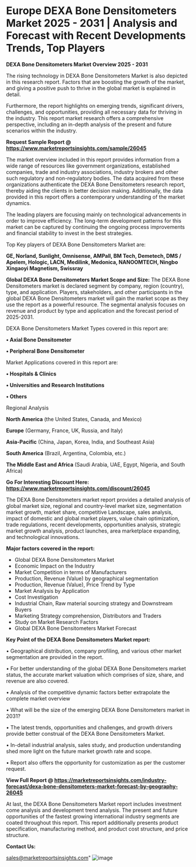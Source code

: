 # Europe DEXA Bone Densitometers Market 2025 - 2031 | Analysis and Forecast with Recent Developments Trends, Top Players

<Strong> DEXA Bone Densitometers Market Overview 2025 - 2031</strong>

The rising technology in DEXA Bone Densitometers Market is also depicted in this research report. Factors that are boosting the growth of the market, and giving a positive push to thrive in the global market is explained in detail.

Furthermore, the report highlights on emerging trends, significant drivers, challenges, and opportunities, providing all necessary data for thriving in the industry. This report market research offers a comprehensive perspective, including an in-depth analysis of the present and future scenarios within the industry.

<strong>Request Sample Report @ <a href=https://www.marketreportsinsights.com/sample/26045>https://www.marketreportsinsights.com/sample/26045</a></strong>

The market overview included in this report provides information from a wide range of resources like government organizations, established companies, trade and industry associations, industry brokers and other such regulatory and non-regulatory bodies. The data acquired from these organizations authenticate the DEXA Bone Densitometers research report, thereby aiding the clients in better decision making. Additionally, the data provided in this report offers a contemporary understanding of the market dynamics.

The leading players are focusing mainly on technological advancements in order to improve efficiency. The long-term development patterns for this market can be captured by continuing the ongoing process improvements and financial stability to invest in the best strategies.

Top Key players of DEXA Bone Densitometers Market are:

<strong>GE, Norland, Sunlight, Omnisense, AMPall, BM Tech, Demetech, DMS / Apelem, Hologic, LACN, Medilink, Medonica, NANOOMTECH, Ningbo Xingaoyi Magnetism, Swissray</strong>

<strong><b>Global DEXA Bone Densitometers Market Scope and Size:</b></strong>
The DEXA Bone Densitometers market is declared segment by company, region (country), type, and application. Players, stakeholders, and other participants in the global DEXA Bone Densitometers market will gain the market scope as they use the report as a powerful resource. The segmental analysis focuses on revenue and product by type and application and the forecast period of 2025-2031.

DEXA Bone Densitometers Market Types covered in this report are:

<strong>• Axial Bone Densitometer

• Peripheral Bone Densitometer</strong>

Market Applications covered in this report are:

<strong>• Hospitals & Clinics

• Universities and Research Institutions

• Others</strong> 

Regional Analysis

<strong>North America</strong> (the United States, Canada, and Mexico)

<strong>Europe</strong> (Germany, France, UK, Russia, and Italy)

<strong>Asia-Pacific</strong> (China, Japan, Korea, India, and Southeast Asia)

<strong>South America</strong> (Brazil, Argentina, Colombia, etc.)

<strong>The Middle East and Africa</strong> (Saudi Arabia, UAE, Egypt, Nigeria, and South Africa)

<strong>Go For Interesting Discount Here: <a href=https://www.marketreportsinsights.com/discount/26045>https://www.marketreportsinsights.com/discount/26045</a></strong>

The DEXA Bone Densitometers market report provides a detailed analysis of global market size, regional and country-level market size, segmentation market growth, market share, competitive Landscape, sales analysis, impact of domestic and global market players, value chain optimization, trade regulations, recent developments, opportunities analysis, strategic market growth analysis, product launches, area marketplace expanding, and technological innovations.

<strong><b>Major factors covered in the report:</b></strong>
<ul>
  <li>Global DEXA Bone Densitometers Market </li>
  <li>Economic Impact on the Industry</li>
  <li>Market Competition in terms of Manufacturers</li>
  <li>Production, Revenue (Value) by geographical segmentation</li>
  <li>Production, Revenue (Value), Price Trend by Type</li>
  <li>Market Analysis by Application</li>
  <li>Cost Investigation</li>
  <li>Industrial Chain, Raw material sourcing strategy and Downstream Buyers</li>
  <li>Marketing Strategy comprehension, Distributors and Traders</li>
  <li>Study on Market Research Factors</li>
  <li>Global DEXA Bone Densitometers Market Forecast</li>
</ul>

<strong><b>Key Point of the DEXA Bone Densitometers Market report:</b></strong>

• Geographical distribution, company profiling, and various other market segmentation are provided in the report.

• For better understanding of the global DEXA Bone Densitometers market status, the accurate market valuation which comprises of size, share, and revenue are also covered.

• Analysis of the competitive dynamic factors better extrapolate the complete market overview

• What will be the size of the emerging DEXA Bone Densitometers market in 2031?

• The latest trends, opportunities and challenges, and growth drivers provide better construal of the DEXA Bone Densitometers Market.

• In-detail industrial analysis, sales study, and production understanding shed more light on the future market growth rate and scope.

• Report also offers the opportunity for customization as per the customer request.

<strong><b>View Full Report @ <a href=https://marketreportsinsights.com/industry-forecast/dexa-bone-densitometers-market-forecast-by-geography-26045>https://marketreportsinsights.com/industry-forecast/dexa-bone-densitometers-market-forecast-by-geography-26045</a></b></strong>


At last, the DEXA Bone Densitometers Market report includes investment come analysis and development trend analysis. The present and future opportunities of the fastest growing international industry segments are coated throughout this report. This report additionally presents product specification, manufacturing method, and product cost structure, and price structure.

<strong>Contact Us:</strong>

sales@marketreportsinsights.com"
![image](https://github.com/user-attachments/assets/ea5f0491-292c-4e1b-ad51-6597bfb6bdcd)

